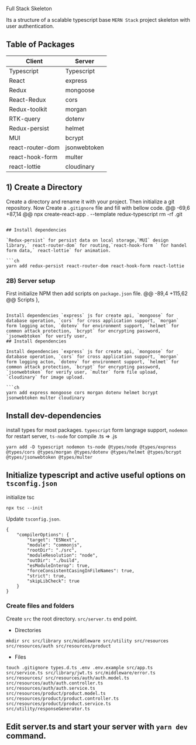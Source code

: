  Full Stack Skeleton

Its a structure of a scalable typescript base `MERN Stack` project skeleton with user authentication.

## Table of Packages

| Client           | Server       |
| ---------------- | ------------ |
| Typescript       | Typescript   |
| React            | express      |
| Redux            | mongoose     |
| React-Redux      | cors         |
| Redux-toolkit    | morgan       |
| RTK-query        | dotenv       |
| Redux-persist    | helmet       |
| MUI              | bcrypt       |
| react-router-dom | jsonwebtoken |
| react-hook-form  | multer       |
| react-lottie     | cloudinary   |

## 1) Create a Directory

Create a directory and rename it with your project. Then initialize a git repository. Now Create a `.gitignore` file and fill with bellow code.
@@ -69,6 +87,14 @@ npx create-react-app . --template redux-typescript
rm -rf .git
```

## Install dependencies

`Redux-persist` for persist data on local storage,`MUI` design library,` react-router-dom` for routing,`react-hook-form ` for handel form data,` react-lottie` for animation.

```ch
yarn add redux-persist react-router-dom react-hook-form react-lottie
```

### 2B) Server setup

First initialize NPM then add scripts on `package.json` file.
@@ -89,4 +115,62 @@ Scripts
    },
```

Install dependencies `express` js for create api, `mongoose` for database operation, `cors` for cross application support, `morgan` form logging acton, `dotenv` for environment support, `helmet` for common attack protection, `bcrypt` for encrypting password, `jsonwebtoken` for verify user,
## Install dependencies

Install dependencies `express` js for create api, `mongoose` for database operation, `cors` for cross application support, `morgan` form logging acton, `dotenv` for environment support, `helmet` for common attack protection, `bcrypt` for encrypting password, `jsonwebtoken` for verify user, `multer` form file upload, `cloudinary` for image upload.

```ch
yarn add express mongoose cors morgan dotenv helmet bcrypt jsonwebtoken multer cloudinary
```

## Install dev-dependencies

install types for most packages. `typescript` form langrage support, `nodemon` for restart server, `ts-node` for compile .ts => .js

```ch
yarn add -D typescript nodemon ts-node @types/node @types/express @types/cors @types/morgan @types/dotenv @types/helmet @types/bcrypt @types/jsonwebtoken @types/multer
```

## Initialize typescript and active useful options on `tsconfig.json`

initialize tsc

```ch
npx tsc --init
```

Update `tsconfig.json`.

```ch
{
    "compilerOptions": {
        "target": "ESNext",
        "module": "commonjs",
        "rootDir": "./src",
        "moduleResolution": "node",
        "outDir": "./build",
        "esModuleInterop": true,
        "forceConsistentCasingInFileNames": true,
        "strict": true,
        "skipLibCheck": true
    }
}
```

### Create files and folders

Create `src` the root directory. `src/server.ts` end point.

-   Directories

```ch
mkdir src src/library src/middleware src/utility src/resources src/resources/auth src/resources/product
```

-   Files

```ch
touch .gitignore types.d.ts .env .env.example src/app.ts src/service.ts src/library/jwt.ts src/middleware/error.ts src/resources/ src/resources/auth/auth.model.ts src/resources/auth/auth.controller.ts src/resources/auth/auth.service.ts src/resources/product/product.model.ts src/resources/product/product.controller.ts src/resources/product/product.service.ts src/utility/responseGenerator.ts
```

## Edit server.ts and start your server with `yarn dev` command.
